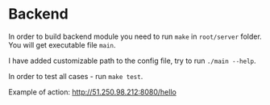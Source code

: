 # Backend

In order to build backend module you need to run 
`make` in `root/server` folder. You will get executable file `main`.

I have added customizable path to the config file, try to run `./main --help`.

In order to test all cases - run `make test`.

Example of action: http://51.250.98.212:8080/hello
